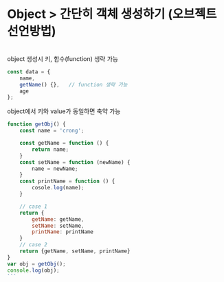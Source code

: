 # Object > 간단히 객체 생성하기 (오브젝트 선언방법)
<br>
object 생성시 키, 함수(function) 생략 가능

```javascript
const data = {
    name,
    getName() {},	// function 생략 가능
    age
};
```

object에서 키와 value가 동일하면 축약 가능
```javascript
function getObj() {
    const name = 'crong';

    const getName = function () {
        return name;
    }
    const setName = function (newName) {
        name = newName;
    }
    const printName = function () {
        cosole.log(name);
    }

    // case 1
    return {
        getName: getName,
        setName: setName,
        printName: printName
    }
    // case 2
    return {getName, setName, printName}
}
var obj = getObj();
console.log(obj);
```￼
